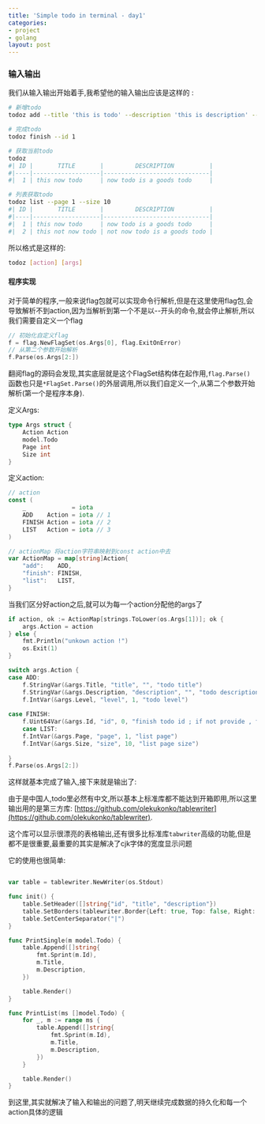```yaml
---
title: 'Simple todo in terminal - day1'
categories:
- project
- golang
layout: post
---
```


### 输入输出

我们从输入输出开始着手,我希望他的输入输出应该是这样的 :

```bash
# 新增todo
todoz add --title 'this is todo' --description 'this is description' --level 99

# 完成todo
todoz finish --id 1

# 获取当前todo
todoz
#| ID |       TITLE       |         DESCRIPTION          |
#|----|-------------------|------------------------------|
#|  1 | this now todo     | now todo is a goods todo     |

# 列表获取todo
todoz list --page 1 --size 10
#| ID |       TITLE       |         DESCRIPTION          |
#|----|-------------------|------------------------------|
#|  1 | this now todo     | now todo is a goods todo     |
#|  2 | this not now todo | not now todo is a goods todo |

```

所以格式是这样的:
```bash
todoz [action] [args]
```

#### 程序实现

对于简单的程序,一般来说flag包就可以实现命令行解析,但是在这里使用flag包,会导致解析不到action,因为当解析到第一个不是以--开头的命令,就会停止解析,所以我们需要自定义一个flag

```go
// 初始化自定义flag
f = flag.NewFlagSet(os.Args[0], flag.ExitOnError)
// 从第二个参数开始解析
f.Parse(os.Args[2:])
```

翻阅flag的源码会发现,其实底层就是这个FlagSet结构体在起作用,`flag.Parse()`函数也只是`*FlagSet.Parse()`的外层调用,所以我们自定义一个,从第二个参数开始解析(第一个是程序本身).

定义Args:

```go
type Args struct {
	Action Action
	model.Todo
	Page int
	Size int
}
```

定义action:
```go
// action
const (
	_             = iota
	ADD    Action = iota // 1
	FINISH Action = iota // 2
	LIST   Action = iota // 3
)

// actionMap 将action字符串映射到const action中去
var ActionMap = map[string]Action{
	"add":    ADD,
	"finish": FINISH,
	"list":   LIST,
}

```

当我们区分好action之后,就可以为每一个action分配他的args了

```go
if action, ok := ActionMap[strings.ToLower(os.Args[1])]; ok {
	args.Action = action
} else {
	fmt.Println("unkown action !")
	os.Exit(1)
}

switch args.Action {
case ADD:
	f.StringVar(&args.Title, "title", "", "todo title")
	f.StringVar(&args.Description, "description", "", "todo description")
	f.IntVar(&args.Level, "level", 1, "todo level")
	
case FINISH:
	f.Uint64Var(&args.Id, "id", 0, "finish todo id ; if not provide , finish now todo !")
	case LIST:
	f.IntVar(&args.Page, "page", 1, "list page")
	f.IntVar(&args.Size, "size", 10, "list page size")
	
}
f.Parse(os.Args[2:])
```

这样就基本完成了输入,接下来就是输出了:

由于是中国人,todo里必然有中文,所以基本上标准库都不能达到开箱即用,所以这里输出用的是第三方库: [https://github.com/olekukonko/tablewriter](https://github.com/olekukonko/tablewriter).

这个库可以显示很漂亮的表格输出,还有很多比标准库`tabwriter`高级的功能,但是都不是很重要,最重要的其实是解决了cjk字体的宽度显示问题

它的使用也很简单:

```go

var table = tablewriter.NewWriter(os.Stdout)

func init() {
	table.SetHeader([]string{"id", "title", "description"})
	table.SetBorders(tablewriter.Border{Left: true, Top: false, Right: true, Bottom: false})
	table.SetCenterSeparator("|")
}

func PrintSingle(m model.Todo) {
	table.Append([]string{
		fmt.Sprint(m.Id),
		m.Title,
		m.Description,
	})

	table.Render()
}

func PrintList(ms []model.Todo) {
	for _, m := range ms {
		table.Append([]string{
			fmt.Sprint(m.Id),
			m.Title,
			m.Description,
		})
	}

	table.Render()
}

```

到这里,其实就解决了输入和输出的问题了,明天继续完成数据的持久化和每一个action具体的逻辑
